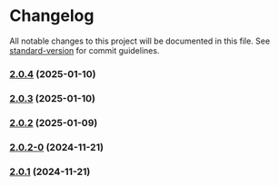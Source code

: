 # Changelog

All notable changes to this project will be documented in this file. See [standard-version](https://github.com/conventional-changelog/standard-version) for commit guidelines.

### [2.0.4](https://github.com/joabssilveira/fwork-jsts-db/compare/v2.0.3...v2.0.4) (2025-01-10)

### [2.0.3](https://github.com/joabssilveira/fwork-jsts-db/compare/v2.0.2...v2.0.3) (2025-01-10)

### [2.0.2](https://github.com/joabssilveira/fwork-jsts-db/compare/v2.0.2-0...v2.0.2) (2025-01-09)

### [2.0.2-0](https://github.com/joabssilveira/fwork-jsts-db/compare/v2.0.1...v2.0.2-0) (2024-11-21)

### [2.0.1](https://github.com/joabssilveira/fwork-jsts-db/compare/v0.1.3...v2.0.1) (2024-11-21)
